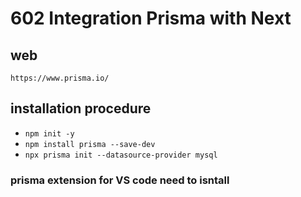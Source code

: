 # 602 Integration Prisma with Next

## web
 `https://www.prisma.io/`

## installation procedure


- `npm init -y`
- `npm install prisma --save-dev`
- `npx prisma init --datasource-provider mysql`


### prisma  extension for VS code need to isntall 